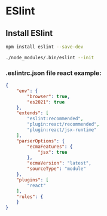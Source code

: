 # ESlint

## Install ESlint
```bash
npm install eslint --save-dev

./node_modules/.bin/eslint --init
```

### .eslintrc.json file react example:
```json
{
    "env": {
        "browser": true,
        "es2021": true
    },
    "extends": [
        "eslint:recommended",
        "plugin:react/recommended",
        "plugin:react/jsx-runtime"
    ],
    "parserOptions": {
        "ecmaFeatures": {
            "jsx": true
        },
        "ecmaVersion": "latest",
        "sourceType": "module"
    },
    "plugins": [
        "react"
    ],
    "rules": {
    }
}
```

